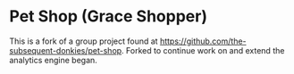 # Pet Shop (Grace Shopper)

This is a fork of a group project found at https://github.com/the-subsequent-donkies/pet-shop. Forked to continue work on and extend the analytics engine began.
